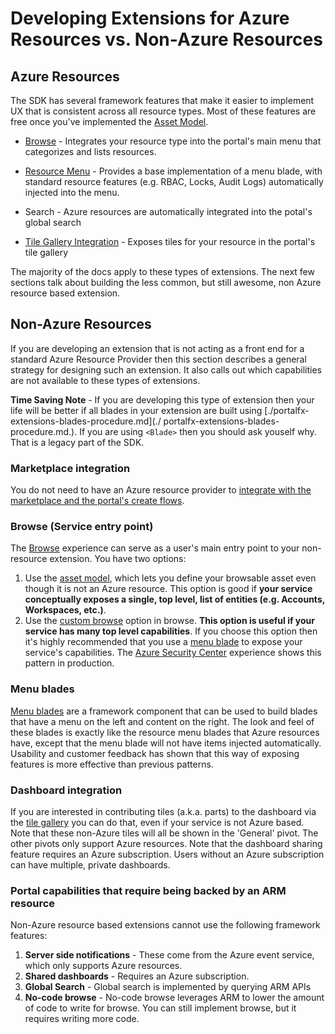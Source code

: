 
<a name="developing-extensions-for-azure-resources-vs-non-azure-resources"></a>
# Developing Extensions for Azure Resources vs. Non-Azure Resources

<a name="developing-extensions-for-azure-resources-vs-non-azure-resources-azure-resources"></a>
## Azure Resources

The SDK has several framework features that make it easier to implement UX that is consistent across all resource types.  Most of these features are free once you've implemented the [Asset Model](portalfx-assets.md).

* [Browse](portalfx-browse.md) - Integrates your resource type into the portal's main menu that categorizes and lists resources.

* [Resource Menu](portalfx-resourcemenu.md) - Provides a base implementation of a menu blade, with standard resource features (e.g. RBAC, Locks, Audit Logs) automatically injected into the menu. 

* Search - Azure resources are automatically integrated into the potal's global search

* [Tile Gallery Integration](portalfx-ux-tile-gallery.md) - Exposes tiles for your resource in the portal's tile gallery

The majority of the docs apply to these types of extensions.  The next few sections talk about building the less common, but still awesome, non Azure resource based extension.

<a name="developing-extensions-for-azure-resources-vs-non-azure-resources-non-azure-resources"></a>
## Non-Azure Resources

If you are developing an extension that is not acting as a front end for a standard Azure Resource Provider then this section describes a general strategy for designing such an extension. It also calls out which capabilities are not available to these types of extensions.

__Time Saving Note__ - If you are developing this type of extension then your life will be better if all blades in your extension are built using [./portalfx-extensions-blades-procedure.md](./ portalfx-extensions-blades-procedure.md.).  If you are using `<Blade>` then you should ask youself why. That is a legacy part of the SDK.

<a name="developing-extensions-for-azure-resources-vs-non-azure-resources-non-azure-resources-marketplace-integration"></a>
### Marketplace integration

You do not need to have an Azure resource provider to [integrate with the marketplace and the portal's create flows](portalfx-create.md).

<a name="developing-extensions-for-azure-resources-vs-non-azure-resources-non-azure-resources-browse-service-entry-point"></a>
### Browse (Service entry point)

The [Browse](portalfx-browse.md) experience can serve as a user's main entry point to your non-resource extension. You have two options:

1. Use the [asset model](portalfx-browse.md#building-browse-experiences-no-code-browse-defining-an-asset-type-permalink-asset-type-non-arm), which lets you define your browsable asset even though it is not an Azure resource. This option is good if __your service conceptually exposes a single, top level, list of entities (e.g. Accounts, Workspaces, etc.)__.
2. Use the [custom browse](portalfx-browse.md#blade) option in browse.  __This option is useful if your service has many top level capabilities__. If you choose this option then it's highly recommended that you use a [menu blade](portalfx-blades-menublade.md) to expose your service's capabilities. The [Azure Security Center](https://portal.azure.com/#blade/Microsoft_Azure_Security/SecurityMenuBlade) experience shows this pattern in production.

<a name="developing-extensions-for-azure-resources-vs-non-azure-resources-non-azure-resources-menu-blades"></a>
### Menu blades

[Menu blades](portalfx-blades-menublade.md) are a framework component that can be used to build blades that have a menu on the left and content on the right.  The look and feel of these blades is exactly like the resource menu blades that Azure resources have, except that the menu blade will not have items injected automatically. Usability and customer feedback has shown that this way of exposing features is more effective than previous patterns.

<a name="developing-extensions-for-azure-resources-vs-non-azure-resources-non-azure-resources-dashboard-integration"></a>
### Dashboard integration

If you are interested in contributing tiles (a.k.a. parts) to the dashboard via the [tile gallery](portalfx-ux-tile-gallery.md) you can do that, even if your service is not Azure based. Note that these non-Azure tiles will all be shown in the 'General' pivot.  The other pivots only support Azure resources. Note that the dashboard sharing feature requires an Azure subscription.  Users without an Azure subscription can have multiple, private dashboards.

<a name="developing-extensions-for-azure-resources-vs-non-azure-resources-non-azure-resources-portal-capabilities-that-require-being-backed-by-an-arm-resource"></a>
### Portal capabilities that require being backed by an ARM resource

Non-Azure resource based extensions cannot use the following framework features:

1. __Server side notifications__ - These come from the Azure event service, which only supports Azure resources.
1. __Shared dashboards__ - Requires an Azure subscription.
1. __Global Search__ - Global search is implemented by querying ARM APIs
1. __No-code browse__ - No-code browse leverages ARM to lower the amount of code to write for browse.  You can still implement browse, but it requires writing more code.
